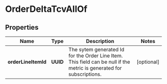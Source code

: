 

# OrderDeltaTcvAllOf


## Properties

| Name | Type | Description | Notes |
|------------ | ------------- | ------------- | -------------|
|**orderLineItemId** | **UUID** | The sytem generated Id for the Order Line Item. This field can be null if the metric is generated for subscriptions.  |  [optional] |




